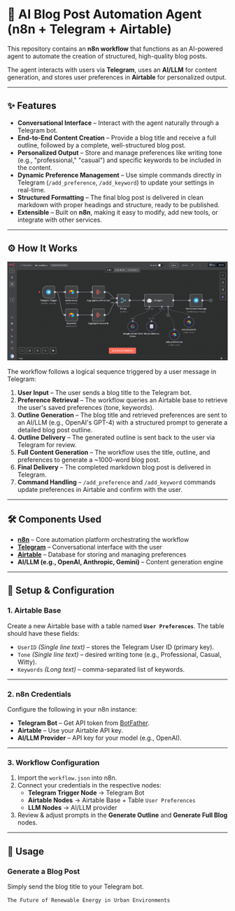 # 🤖 AI Blog Post Automation Agent (n8n + Telegram + Airtable)

This repository contains an **n8n workflow** that functions as an AI-powered agent to automate the creation of structured, high-quality blog posts.  

The agent interacts with users via **Telegram**, uses an **AI/LLM** for content generation, and stores user preferences in **Airtable** for personalized output.

---

## ✨ Features

- **Conversational Interface** – Interact with the agent naturally through a Telegram bot.  
- **End-to-End Content Creation** – Provide a blog title and receive a full outline, followed by a complete, well-structured blog post.  
- **Personalized Output** – Store and manage preferences like writing tone (e.g., "professional," "casual") and specific keywords to be included in the content.  
- **Dynamic Preference Management** – Use simple commands directly in Telegram (`/add_preference`, `/add_keyword`) to update your settings in real-time.  
- **Structured Formatting** – The final blog post is delivered in clean markdown with proper headings and structure, ready to be published.  
- **Extensible** – Built on **n8n**, making it easy to modify, add new tools, or integrate with other services.  

---

## ⚙️ How It Works

![Blog Agent Workflow](blog%20agent%20workflow.png)

The workflow follows a logical sequence triggered by a user message in Telegram:

1. **User Input** – The user sends a blog title to the Telegram bot.  
2. **Preference Retrieval** – The workflow queries an Airtable base to retrieve the user's saved preferences (tone, keywords).  
3. **Outline Generation** – The blog title and retrieved preferences are sent to an AI/LLM (e.g., OpenAI's GPT-4) with a structured prompt to generate a detailed blog post outline.  
4. **Outline Delivery** – The generated outline is sent back to the user via Telegram for review.  
5. **Full Content Generation** – The workflow uses the title, outline, and preferences to generate a ~1000-word blog post.  
6. **Final Delivery** – The completed markdown blog post is delivered in Telegram.  
7. **Command Handling** – `/add_preference` and `/add_keyword` commands update preferences in Airtable and confirm with the user.  

---

## 🛠️ Components Used

- **[n8n](https://n8n.io/)** – Core automation platform orchestrating the workflow  
- **[Telegram](https://core.telegram.org/bots/api)** – Conversational interface with the user  
- **[Airtable](https://airtable.com/)** – Database for storing and managing preferences  
- **AI/LLM (e.g., OpenAI, Anthropic, Gemini)** – Content generation engine  

---

## 🚀 Setup & Configuration

### 1. Airtable Base
Create a new Airtable base with a table named **`User Preferences`**. The table should have these fields:  

- `UserID` *(Single line text)* – stores the Telegram User ID (primary key).  
- `Tone` *(Single line text)* – desired writing tone (e.g., Professional, Casual, Witty).  
- `Keywords` *(Long text)* – comma-separated list of keywords.  

---

### 2. n8n Credentials
Configure the following in your n8n instance:  

- **Telegram Bot** – Get API token from [BotFather](https://core.telegram.org/bots#botfather).  
- **Airtable** – Use your Airtable API key.  
- **AI/LLM Provider** – API key for your model (e.g., OpenAI).  

---

### 3. Workflow Configuration
1. Import the `workflow.json` into n8n.  
2. Connect your credentials in the respective nodes:  
   - **Telegram Trigger Node** → Telegram Bot  
   - **Airtable Nodes** → Airtable Base + Table `User Preferences`  
   - **LLM Nodes** → AI/LLM provider  
3. Review & adjust prompts in the **Generate Outline** and **Generate Full Blog** nodes.  

---

## 💬 Usage

### Generate a Blog Post
Simply send the blog title to your Telegram bot.  
```text
The Future of Renewable Energy in Urban Environments
